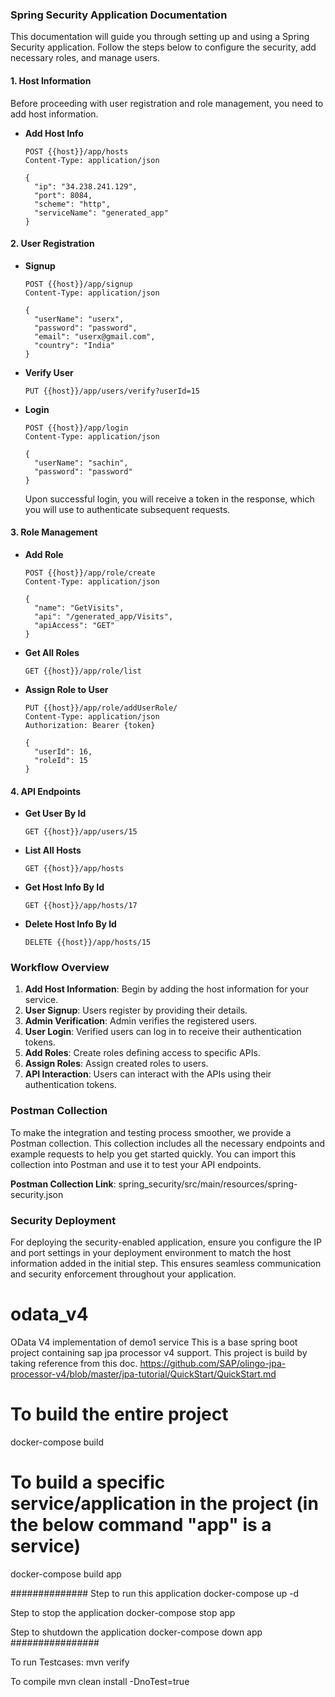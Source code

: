 ### Spring Security Application Documentation

This documentation will guide you through setting up and using a Spring Security application. Follow the steps below to configure the security, add necessary roles, and manage users.

#### 1. Host Information

Before proceeding with user registration and role management, you need to add host information.

- **Add Host Info**

  ```http
  POST {{host}}/app/hosts
  Content-Type: application/json

  {
    "ip": "34.238.241.129",
    "port": 8084,
    "scheme": "http",
    "serviceName": "generated_app"
  }
  ```

#### 2. User Registration

- **Signup**

  ```http
  POST {{host}}/app/signup
  Content-Type: application/json

  {
    "userName": "userx",
    "password": "password",
    "email": "userx@gmail.com",
    "country": "India"
  }
  ```

- **Verify User**

  ```http
  PUT {{host}}/app/users/verify?userId=15
  ```

- **Login**

  ```http
  POST {{host}}/app/login
  Content-Type: application/json

  {
    "userName": "sachin",
    "password": "password"
  }
  ```

  Upon successful login, you will receive a token in the response, which you will use to authenticate subsequent requests.

#### 3. Role Management

- **Add Role**

  ```http
  POST {{host}}/app/role/create
  Content-Type: application/json

  {
    "name": "GetVisits",
    "api": "/generated_app/Visits",
    "apiAccess": "GET"
  }
  ```

- **Get All Roles**

  ```http
  GET {{host}}/app/role/list
  ```

- **Assign Role to User**

  ```http
  PUT {{host}}/app/role/addUserRole/
  Content-Type: application/json
  Authorization: Bearer {token}

  {
    "userId": 16,
    "roleId": 15
  }
  ```

#### 4. API Endpoints

- **Get User By Id**

  ```http
  GET {{host}}/app/users/15
  ```

- **List All Hosts**

  ```http
  GET {{host}}/app/hosts
  ```

- **Get Host Info By Id**

  ```http
  GET {{host}}/app/hosts/17
  ```

- **Delete Host Info By Id**

  ```http
  DELETE {{host}}/app/hosts/15
  ```

### Workflow Overview

1. **Add Host Information**: Begin by adding the host information for your service.
2. **User Signup**: Users register by providing their details.
3. **Admin Verification**: Admin verifies the registered users.
4. **User Login**: Verified users can log in to receive their authentication tokens.
5. **Add Roles**: Create roles defining access to specific APIs.
6. **Assign Roles**: Assign created roles to users.
7. **API Interaction**: Users can interact with the APIs using their authentication tokens.

### Postman Collection

To make the integration and testing process smoother, we provide a Postman collection. This collection includes all the necessary endpoints and example requests to help you get started quickly. You can import this collection into Postman and use it to test your API endpoints.

**Postman Collection Link**: spring_security/src/main/resources/spring-security.json

### Security Deployment

For deploying the security-enabled application, ensure you configure the IP and port settings in your deployment environment to match the host information added in the initial step. This ensures seamless communication and security enforcement throughout your application.

# odata_v4
OData V4 implementation of demo1 service
This is a base spring boot project containing sap jpa processor v4 support. This project is build by taking reference from this doc. https://github.com/SAP/olingo-jpa-processor-v4/blob/master/jpa-tutorial/QuickStart/QuickStart.md

# To build the entire project
docker-compose build

# To build a specific service/application in the project (in the below command "app" is a service)
docker-compose build app

##############
Step to run this application
docker-compose up -d

Step to stop the application
docker-compose stop app

Step to shutdown the application
docker-compose down app
################


To run Testcases:
mvn verify

To compile
mvn clean install -DnoTest=true
